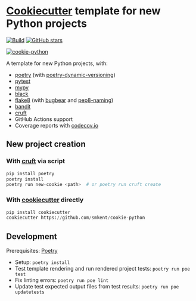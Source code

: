 # [Cookiecutter][cookiecutter] template for new Python projects

[![Build](https://img.shields.io/github/checks-status/smkent/cookie-python/main?label=build)][gh-actions]
[![GitHub stars](https://img.shields.io/github/stars/smkent/cookie-python?style=social)][repo]

[![cookie-python][logo]](#)

A template for new Python projects, with:

* [poetry][poetry] (with [poetry-dynamic-versioning][poetry-dynamic-versioning])
* [pytest][pytest]
* [mypy][mypy]
* [black][black]
* [flake8][flake8] (with [bugbear][flake8-bugbear] and
  [pep8-naming][pep8-naming])
* [bandit][bandit]
* [cruft][cruft]
* GitHub Actions support
* Coverage reports with [codecov.io][codecov]

## New project creation

### With [cruft][cruft] via script

```python
pip install poetry
poetry install
poetry run new-cookie <path>  # or poetry run cruft create
```

### With [cookiecutter][cookiecutter] directly

```python
pip install cookiecutter
cookiecutter https://github.com/smkent/cookie-python
```

## Development

Prerequisites: [Poetry][poetry-installation]

* Setup: `poetry install`
* Test template rendering and run rendered project tests: `poetry run poe test`
* Fix linting errors: `poetry run poe lint`
* Update test expected output files from test results:
  `poetry run poe updatetests`

[bandit]: https://github.com/PyCQA/bandit
[black]: https://github.com/psf/black
[codecov]: https://codecov.io
[cookiecutter]: https://github.com/cookiecutter/cookiecutter
[cruft]: https://github.com/cruft/cruft
[flake8]: https://github.com/pycqa/flake8
[flake8-bugbear]: https://github.com/PyCQA/flake8-bugbear
[gh-actions]: https://github.com/smkent/cookie-python/actions?query=branch%3Amain
[logo]: https://raw.github.com/smkent/cookie-python/main/img/cookie-python.png
[mypy]: https://github.com/python/mypy
[pep8-naming]: https://github.com/PyCQA/pep8-naming
[poetry-dynamic-versioning]: https://github.com/mtkennerly/poetry-dynamic-versioning
[poetry-installation]: https://python-poetry.org/docs/#installation
[poetry]: https://python-poetry.org/
[pytest]: https://docs.pytest.org
[repo]: https://github.com/smkent/cookie-python

